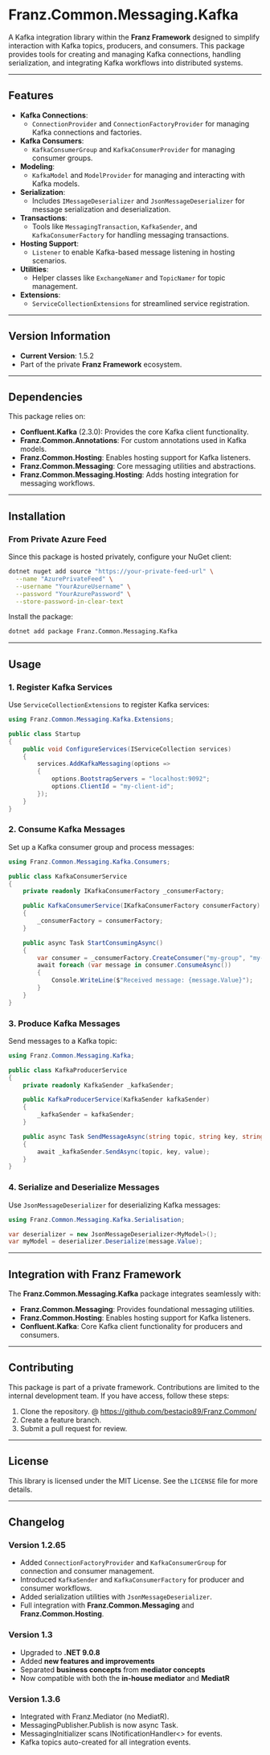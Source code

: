 ﻿# **Franz.Common.Messaging.Kafka**

A Kafka integration library within the **Franz Framework** designed to simplify interaction with Kafka topics, producers, and consumers. This package provides tools for creating and managing Kafka connections, handling serialization, and integrating Kafka workflows into distributed systems.

---

## **Features**

- **Kafka Connections**:
  - `ConnectionProvider` and `ConnectionFactoryProvider` for managing Kafka connections and factories.
- **Kafka Consumers**:
  - `KafkaConsumerGroup` and `KafkaConsumerProvider` for managing consumer groups.
- **Modeling**:
  - `KafkaModel` and `ModelProvider` for managing and interacting with Kafka models.
- **Serialization**:
  - Includes `IMessageDeserializer` and `JsonMessageDeserializer` for message serialization and deserialization.
- **Transactions**:
  - Tools like `MessagingTransaction`, `KafkaSender`, and `KafkaConsumerFactory` for handling messaging transactions.
- **Hosting Support**:
  - `Listener` to enable Kafka-based message listening in hosting scenarios.
- **Utilities**:
  - Helper classes like `ExchangeNamer` and `TopicNamer` for topic management.
- **Extensions**:
  - `ServiceCollectionExtensions` for streamlined service registration.

---

## **Version Information**

- **Current Version**: 1.5.2
- Part of the private **Franz Framework** ecosystem.

---

## **Dependencies**

This package relies on:
- **Confluent.Kafka** (2.3.0): Provides the core Kafka client functionality.
- **Franz.Common.Annotations**: For custom annotations used in Kafka models.
- **Franz.Common.Hosting**: Enables hosting support for Kafka listeners.
- **Franz.Common.Messaging**: Core messaging utilities and abstractions.
- **Franz.Common.Messaging.Hosting**: Adds hosting integration for messaging workflows.

---

## **Installation**

### **From Private Azure Feed**
Since this package is hosted privately, configure your NuGet client:

```bash
dotnet nuget add source "https://your-private-feed-url" \
  --name "AzurePrivateFeed" \
  --username "YourAzureUsername" \
  --password "YourAzurePassword" \
  --store-password-in-clear-text
```

Install the package:

```bash
dotnet add package Franz.Common.Messaging.Kafka  
```

---

## **Usage**

### **1. Register Kafka Services**

Use `ServiceCollectionExtensions` to register Kafka services:

```csharp
using Franz.Common.Messaging.Kafka.Extensions;

public class Startup
{
    public void ConfigureServices(IServiceCollection services)
    {
        services.AddKafkaMessaging(options =>
        {
            options.BootstrapServers = "localhost:9092";
            options.ClientId = "my-client-id";
        });
    }
}
```

### **2. Consume Kafka Messages**

Set up a Kafka consumer group and process messages:

```csharp
using Franz.Common.Messaging.Kafka.Consumers;

public class KafkaConsumerService
{
    private readonly IKafkaConsumerFactory _consumerFactory;

    public KafkaConsumerService(IKafkaConsumerFactory consumerFactory)
    {
        _consumerFactory = consumerFactory;
    }

    public async Task StartConsumingAsync()
    {
        var consumer = _consumerFactory.CreateConsumer("my-group", "my-topic");
        await foreach (var message in consumer.ConsumeAsync())
        {
            Console.WriteLine($"Received message: {message.Value}");
        }
    }
}
```

### **3. Produce Kafka Messages**

Send messages to a Kafka topic:

```csharp
using Franz.Common.Messaging.Kafka;

public class KafkaProducerService
{
    private readonly KafkaSender _kafkaSender;

    public KafkaProducerService(KafkaSender kafkaSender)
    {
        _kafkaSender = kafkaSender;
    }

    public async Task SendMessageAsync(string topic, string key, string value)
    {
        await _kafkaSender.SendAsync(topic, key, value);
    }
}
```

### **4. Serialize and Deserialize Messages**

Use `JsonMessageDeserializer` for deserializing Kafka messages:

```csharp
using Franz.Common.Messaging.Kafka.Serialisation;

var deserializer = new JsonMessageDeserializer<MyModel>();
var myModel = deserializer.Deserialize(message.Value);
```

---

## **Integration with Franz Framework**

The **Franz.Common.Messaging.Kafka** package integrates seamlessly with:
- **Franz.Common.Messaging**: Provides foundational messaging utilities.
- **Franz.Common.Hosting**: Enables hosting support for Kafka listeners.
- **Confluent.Kafka**: Core Kafka client functionality for producers and consumers.

---

## **Contributing**

This package is part of a private framework. Contributions are limited to the internal development team. If you have access, follow these steps:
1. Clone the repository. @ https://github.com/bestacio89/Franz.Common/
2. Create a feature branch.
3. Submit a pull request for review.

---

## **License**

This library is licensed under the MIT License. See the `LICENSE` file for more details.

---

## **Changelog**

### Version 1.2.65
- Added `ConnectionFactoryProvider` and `KafkaConsumerGroup` for connection and consumer management.
- Introduced `KafkaSender` and `KafkaConsumerFactory` for producer and consumer workflows.
- Added serialization utilities with `JsonMessageDeserializer`.
- Full integration with **Franz.Common.Messaging** and **Franz.Common.Hosting**.


### Version 1.3
- Upgraded to **.NET 9.0.8**
- Added **new features and improvements**
- Separated **business concepts** from **mediator concepts**
- Now compatible with both the **in-house mediator** and **MediatR**

### Version 1.3.6
- Integrated with Franz.Mediator (no MediatR).
- MessagingPublisher.Publish is now async Task.
- MessagingInitializer scans INotificationHandler<> for events.
- Kafka topics auto-created for all integration events.